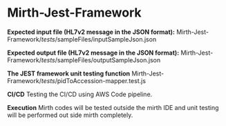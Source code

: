 # Mirth-Jest-Framework


**Expected input file (HL7v2 message in the JSON format):**
Mirth-Jest-Framework/_tests_/sampleFiles/inputSampleJson.json

**Expected output file (HL7v2 message in the JSON format):**
Mirth-Jest-Framework/_tests_/sampleFiles/outputSampleJson.json

**The JEST framework unit testing function**
Mirth-Jest-Framework/_tests_/pidToAccession-mapper.test.js

**CI/CD**
Testing the CI/CD using AWS Code pipeline. 

**Execution**
Mirth codes will be tested outside the mirth IDE and unit testing will be performed out side mirth completely.


